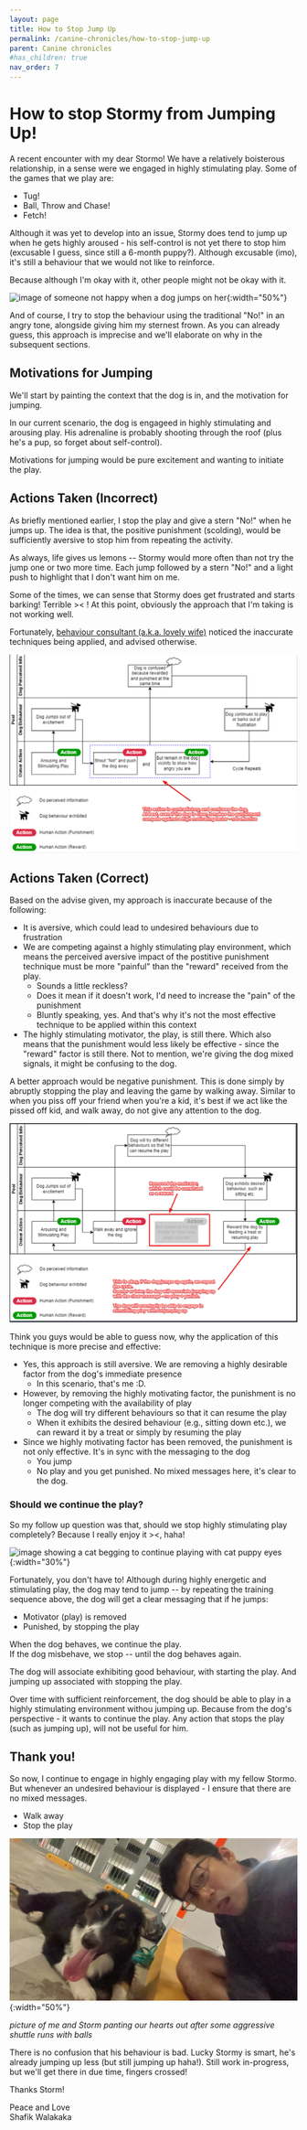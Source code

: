 ```yaml
---
layout: page
title: How to Stop Jump Up
permalink: /canine-chronicles/how-to-stop-jump-up
parent: Canine chronicles
#has_children: true 
nav_order: 7
---
```






# How to stop Stormy from Jumping Up!

A recent encounter with my dear Stormo! We have a relatively boisterous relationship, in a sense were we engaged in highly stimulating play.
Some of the games that we play are:
- Tug!
- Ball, Throw and Chase!
- Fetch!

Although it was yet to develop into an issue, Stormy does tend to jump up when he gets highly aroused - his self-control is not yet there to stop him (excusable I guess, since still a 6-month puppy?). 
Although excusable (imo), it's still a behaviour that we would not like to reinforce.

Because although I'm okay with it, other people might not be okay with it.

![image of someone not happy when a dog jumps on her](https://www.greatriverrescue.com/wp-content/uploads/2020/05/jumpingup.jpg){:width="50%"}

And of course, I try to stop the behaviour using the traditional "No!" in an angry tone, alongside giving him my sternest frown.
As you can already guess, this approach is imprecise and we'll elaborate on why in the subsequent sections.

## Motivations for Jumping

We'll start by painting the context that the dog is in, and the motivation for jumping.

In our current scenario, the dog is engageed in highly stimulating and arousing play. His adrenaline is probably shooting through the roof (plus he's a pup, so forget about self-control).

Motivations for jumping would be pure excitement and wanting to initiate the play.

## Actions Taken (Incorrect)

As briefly mentioned earlier, I stop the play and give a stern "No!" when he jumps up. The idea is that, the positive punishment (scolding), would be sufficiently aversive to stop him from repeating the activity.

As always, life gives us lemons -- Stormy would more often than not try the jump one or two more time. Each jump followed by a stern "No!" and a light push to highlight that I don't want him on me.

Some of the times, we can sense that Stormy does get frustrated and starts barking! Terrible >< !
At this point, obviously the approach that I'm taking is not working well.

Fortunately, [behaviour consultant (a.k.a. lovely wife)](https://petcoach.sg/about/#yourtrainers) noticed the inaccurate techniques being applied, and advised otherwise.

![image of a flow chart showing why shouting "No!" is ineffective when you did not remove the high motivator - yourself](../../parent-page-canine-chronicles/child-page-7-how-to-stop-jump-up/image-of-incorrect-actions-to-combat-dog-jump-up.png)

## Actions Taken (Correct)

Based on the advise given, my approach is inaccurate because of the following:
- It is aversive, which could lead to undesired behaviours due to frustration
- We are competing against a highly stimulating play environment, which means the perceived aversive impact of the postitive punishment technique must be more "painful" than the "reward" received from the play.
  - Sounds a little reckless?
  - Does it mean if it doesn't work, I'd need to increase the "pain" of the punishment
  - Bluntly speaking, yes. And that's why it's not the most effective technique to be applied within this context
- The highly stimulating motivator, the play, is still there. Which also means that the punishment would less likely be effective - since the "reward" factor is still there. Not to mention, we're giving the dog mixed signals, it might be confusing to the dog.

A better approach would be negative punishment. This is done simply by abruptly stopping the play and leaving the game by walking away.
Similar to when you piss off your friend when you're a kid, it's best if we act like the pissed off kid, and walk away, do not give any attention to the dog.

![image of the corrected sequence of action, where we walk away and say no to prevent confusion to the dog](../../parent-page-canine-chronicles/child-page-7-how-to-stop-jump-up/image-of-correct-actions-to-combat-dog-jumpup.png)

Think you guys would be able to guess now, why the application of this technique is more precise and effective:
- Yes, this approach is still aversive. We are removing a highly desirable factor from the dog's immediate presence
  - In this scenario, that's me :D. 
- However, by removing the highly motivating factor, the punishment is no longer competing with the availability of play
  - The dog will try different behaviours so that it can resume the play
  - When it exhibits the desired behaviour (e.g., sitting down etc.), we can reward it by  a treat or simply by resuming the play
- Since we highly motivating factor has been removed, the punishment is not only effective. It's in sync with the messaging to the dog
  - You jump
  - No play and you get punished. No mixed messages here, it's clear to the dog.

### Should we continue the play?

So my follow up question was that, should we stop highly stimulating play completely? Because I really enjoy it ><, haha!

![image showing a cat begging to continue playing with cat puppy eyes](https://i.imgflip.com/3h5hfa.jpg){:width="30%"}

Fortunately, you don't have to! Although during highly energetic and stimulating play, the dog may tend to jump -- by repeating the training sequence above, the dog will get a clear messaging that if he jumps:
- Motivator (play) is removed
- Punished, by stopping the play

When the dog behaves, we continue the play. <br>
If the dog misbehave, we stop -- until the dog behaves again.

The dog will associate exhibiting good behaviour, with starting the play.
And jumping up associated with stopping the play.

Over time with sufficient reinforcement, the dog should be able to play in a highly stimulating environment withou jumping up.
Because from the dog's perspective - it wants to continue the play. Any action that stops the play (such as jumping up), will not be useful for him.

## Thank you!

So now, I continue to engage in highly engaging play with my fellow Stormo. But whenever an undesired behaviour is displayed - I ensure that there are no mixed messages.
- Walk away
- Stop the play

![image of shafik and Storm looking tired after running around in an engaging play](../../parent-page-canine-chronicles/child-page-7-how-to-stop-jump-up/image-shafik-and-storm-tired-after-engaging-play.jpeg){:width="50%"}

_picture of me and Storm panting our hearts out after some aggressive shuttle runs with balls_

There is no confusion that his behaviour is bad.
Lucky Stormy is smart, he's already jumping up less (but still jumping up haha!). Still work in-progress, but we'll get there in due time, fingers crossed!

Thanks Storm!

Peace and Love <br>
Shafik Walakaka